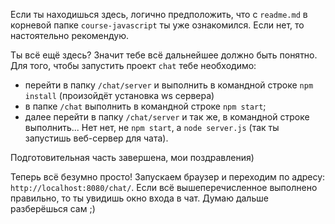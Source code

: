 Если ты находишься здесь, логично предположить, что с `readme.md` в корневой папке `course-javascript` ты уже ознакомился. Если нет, то настоятельно рекомендую.

Ты всё ещё здесь? Значит тебе всё дальнейшее должно быть понятно.
Для того, чтобы запустить проект `chat` тебе необходимо:
- перейти в папку `/chat/server` и выполнить в командной строке `npm install` (произойдёт установка ws сервера)
- в папке `/chat` выполнить в командной строке `npm start`;
- далее перейти в папку `/chat/server` и так же, в командной строке выполнить... Нет нет, не `npm start`, а `node server.js` (так ты запустишь веб-сервер для чата).

Подготовительная часть завершена, мои поздравления)

Теперь всё безумно просто! Запускаем браузер и переходим по адресу: `http://localhost:8080/chat/`. Если всё вышеперечисленное выполнено правильно, то ты увидишь окно входа в чат. Думаю дальше разберёшься сам ;)